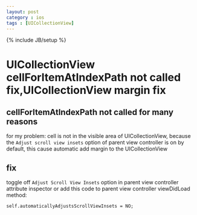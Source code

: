 ```yaml
---
layout: post
category : ios
tags : [UICollectionView]
---
```

{% include JB/setup %}

UICollectionView cellForItemAtIndexPath not called fix,UICollectionView margin fix
============================

## cellForItemAtIndexPath not called for many reasons

for my problem: cell is not in the visible area of UICollectionView,
because the `Adjust scroll view insets` option of parent view controller is on by default,
this cause automatic add margin to the UICollectionView


## fix

toggle off `Adjust Scroll View Insets` option in parent view controller attribute inspector
or add this code to parent view controller viewDidLoad method:

```
self.automaticallyAdjustsScrollViewInsets = NO;
```
